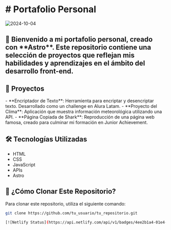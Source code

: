 
<h1># Portafolio Personal</h1>

![2024-10-04](https://github.com/user-attachments/assets/0c9ec262-6fef-4835-beea-3cc68eb1f0d8)

<h2>👋 Bienvenido a mi portafolio personal, creado con **Astro**. Este repositorio contiene una selección de proyectos que reflejan mis habilidades y aprendizajes en el ámbito del desarrollo front-end.</h2>

## 🚀 Proyectos

<p>- **Encriptador de Texto**: Herramienta para encriptar y desencriptar texto. Desarrollado como un challenge en Alura Latam.
- **Proyecto del Clima**: Aplicación que muestra información meteorológica utilizando una API.
- **Página Copiada de Shark**: Reproducción de una página web famosa, creado para culminar mi formación en Junior Achievement.</p>

## 🛠 Tecnologías Utilizadas

- HTML
- CSS
- JavaScript
- APIs
- Astro

## 📖 ¿Cómo Clonar Este Repositorio?

Para clonar este repositorio, utiliza el siguiente comando:

```bash
git clone https://github.com/tu_usuario/tu_repositorio.git

[![Netlify Status](https://api.netlify.com/api/v1/badges/4ee2b1a4-01e4-407b-8a5a-75d7f344/deploy-status)](https://app.netlify.com/sites/tu-sitio/deploys)
